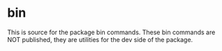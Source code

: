 # bin

This is source for the package bin commands.  These bin commands are NOT published, they are 
utilities for the dev side of the package.
